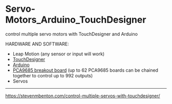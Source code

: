 # Servo-Motors_Arduino_TouchDesigner
control multiple servo motors with TouchDesigner and Arduino

HARDWARE AND SOFTWARE:
<ul>
	<li>Leap Motion (any sensor or input will work)</li>
	<li><a href="https://derivative.ca/UserGuide/Arduino" target="_blank" rel="noopener">TouchDesigner</a></li>
	<li><a href="https://youtube.com/playlist?list=PLYQDrJ8RYKOEinrJXofz6vW3MMD7qqmgY" target="_blank" rel="noopener">Arduino</a></li>
        <li><a href="https://www.youtube.com/watch?v=91rLXVMb0h8" target="_blank" rel="noopener">PCA9685 breakout board</a> (up to 62 PCA9685 boards can be chained together to control up to 992 outputs)</li>
	<li>Servos</li>
</ul>


-----
https://stevenmbenton.com/control-multiple-servos-with-touchdesigner/
